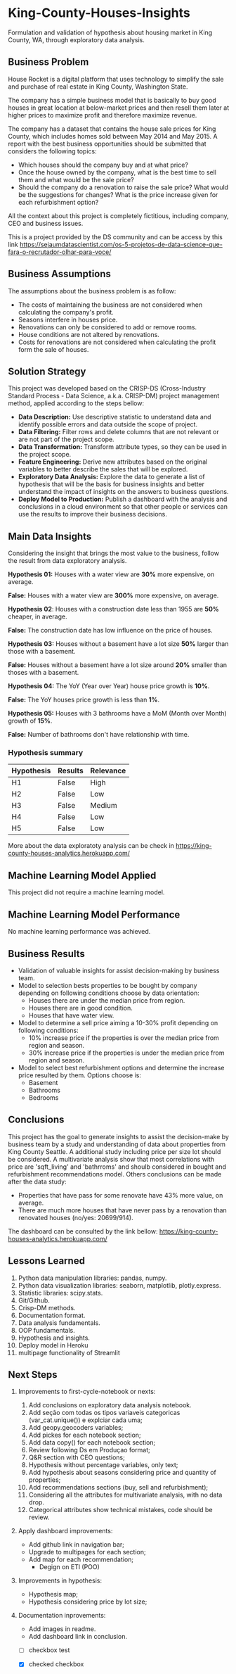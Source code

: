 # King-County-Houses-Insights

Formulation and validation of hypothesis about housing market in King County, WA, through exploratory data analysis.


## Business Problem
House Rocket is a digital platform that uses technology to simplify the sale
and purchase of real estate in King County, Washington State.

The company has a simple business model that is basically to buy good houses
in great location at below-market prices and then resell them later at higher
prices to maximize profit and therefore maximize revenue.

The company has a dataset that contains the house sale prices for King County,
which includes homes sold between May 2014 and May 2015. A report with the best
business opportunities should be submitted that considers the following topics:
- Which houses should the company buy and at what price?
- Once the house owned by the company, what is the best time to sell them and 
what would be the sale price?
- Should the company do a renovation to raise the sale price? What would be the 
suggestions for changes? What is the price increase given for each refurbishment
option?

All the context about this project is completely fictitious, including company, CEO 
and business issues. 

This is a project provided by the DS community and can be access by this link https://sejaumdatascientist.com/os-5-projetos-de-data-science-que-fara-o-recrutador-olhar-para-voce/

## Business Assumptions
The assumptions about the business problem is as follow:
- The costs of maintaining the business are not considered when calculating the company's profit.
- Seasons interfere in houses price.
- Renovations can only be considered to add or remove rooms.
- House conditions are not altered by renovations.
- Costs for renovations are not considered when calculating the profit form the sale of houses.

## Solution Strategy
This project was developed based on the CRISP-DS (Cross-Industry Standard Process - Data Science, 
a.k.a. CRISP-DM) project management method, applied according to the steps bellow:
- **Data Description:** Use descriptive statistic to understand data and identify possible errors and data outside the 
scope of project.
- **Data Filtering:** Filter rows and delete columns that are not relevant or are not part of the project scope.
- **Data Transformation:** Transform attribute types, so they can be used in the project scope.
- **Feature Engineering:** Derive new attributes based on the original variables to better describe the sales that 
will be explored.
- **Exploratory Data Analysis:** Explore the data to generate a list of hypothesis that will be the basis for business 
insights and better understand the impact of insights on the answers to business questions.
- **Deploy Model to Production:** Publish a dashboard with the analysis and conclusions in a cloud environment so that 
other people or services can use the results to improve their business decisions.

## Main Data Insights
Considering the insight that brings the most value to the business, follow the result from data exploratory analysis.

**Hypothesis 01:** Houses with a water view are **30%** more expensive, on average.

**False:** Houses with a water view are **300%** more expensive, on average.

**Hypothesis 02**: Houses with a construction date less than 1955 are **50%** cheaper, in average.

**False:** The construction date has low influence on the price of houses.

**Hypothesis 03:** Houses without a basement have a lot size **50%** larger than those with a basement.

**False:** Houses without a basement have a lot size around **20%** smaller than thoses with a basement.

**Hypothesis 04:** The YoY (Year over Year) house price growth is **10%**.

**False:** The YoY houses price growth is less than **1%**.

**Hypothesis 05:** Houses with 3 bathrooms have a MoM (Month over Month) growth of **15%**.

**False:** Number of bathrooms don't have relationship with time.

### Hypothesis summary
| Hypothesis | Results | Relevance |
| ---------- | ------- | --------- |
|     H1     |  False  |    High   |
|     H2     |  False  |    Low    |
|     H3     |  False  |   Medium  |
|     H4     |  False  |    Low    |
|     H5     |  False  |    Low    |



More about the data exploratoty analysis can be check in 
https://king-county-houses-analytics.herokuapp.com/

## Machine Learning Model Applied
This project did not require a machine learning model.

## Machine Learning Model Performance
No machine learning performance was achieved.

## Business Results
- Validation of valuable insights for assist decision-making by business team.
- Model to selection bests properties to be bought by company depending on following conditions
choose by data orientation:
  - Houses there are under the median price from region.
  - Houses there are in good condition.
  - Houses that have water view.
- Model to determine a sell price aiming a 10-30% profit depending on following conditions:
  - 10% increase price if the properties is over the median price from region and season.
  - 30% increase price if the properties is under the median price from region and season.
- Model to select best refurbishment options and determine the increase price resulted by them. 
Options choose is:
  - Basement
  - Bathrooms
  - Bedrooms
  
## Conclusions

This project has the goal to generate insights to assist the decision-make by business team by a 
study and understanding of data about properties from King County Seattle. A additional study including
price per size lot should be considered. A multivariate analysis show that most correlations with price are
'sqft_living' and 'bathrroms' and shoulb considered in bought and refurbishment recommendations model.
Others conclusions can be made after the data study:
  - Properties that have pass for some renovate have 43% more value, on average.
  - There are much more houses that have never pass by a renovation than renovated houses (no/yes: 20699/914).

The dashboard can be consulted by the link bellow:
https://king-county-houses-analytics.herokuapp.com/


## Lessons Learned
1. Python data manipulation libraries: pandas, numpy.
2. Python data visualization libraries: seaborn, matplotlib, plotly.express.
3. Statistic libraries: scipy.stats.
4. Git/Github.
5. Crisp-DM methods.
6. Documentation format.
7. Data analysis fundamentals.
8. OOP fundamentals.
9. Hypothesis and insights.
10. Deploy model in Heroku
11. multipage functionality of Streamlit

## Next Steps
1. Improvements to first-cycle-notebook or nexts:
   1. Add conclusions on exploratory data analysis notebook.
   2. Add seção com todas os tipos variaveis categoricas (var_cat.unique()) e explciar cada uma;
   3. Add geopy.geocoders variables;
   4. Add pickes for each notebook section;
   5. Add data copy() for each notebook section;
   6. Review following Ds em Produçao format;
   7. Q&R section with CEO questions;
   8. Hypothesis without percentage variables, only text;
   9. Add hypothesis about seasons considering price and quantity of properties;
   10. Add recommendations sections (buy, sell and refurbishment);
   11. Considering all the attributes for multivariate analysis, with no data drop.
   12. Categorical attributes show technical mistakes, code should be review.

2. Apply dashboard improvements:
    - Add github link in navigation bar;
    - Upgrade to multipages for each section;
    - Add map for each recommendation;
      - Degign on ETl (POO)

3. Improvements in hypothesis:
   - Hypothesis map;
   - Hypothesis considering price by lot size;

4. Documentation inprovements:
   - Add images in readme.
   - Add dashboard link in conclusion.
   - [ ] checkbox test
   - [x] checked checkbox
   
